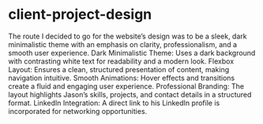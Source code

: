 # client-project-design
The route I decided to go for the website’s design was to be a sleek, dark minimalistic theme with an emphasis on clarity, professionalism, and a smooth user experience.
Dark Minimalistic Theme: Uses a dark background with contrasting white text for readability and a modern look.
Flexbox Layout: Ensures a clean, structured presentation of content, making navigation intuitive.
Smooth Animations: Hover effects and transitions create a fluid and engaging user experience.
Professional Branding: The layout highlights Jason’s skills, projects, and contact details in a structured format.
LinkedIn Integration: A direct link to his LinkedIn profile is incorporated for networking opportunities. 
